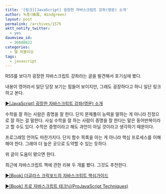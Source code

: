 ```yaml
---
title: '[링크][JavaScript] 굉장한 자바스크립트 강좌(영문) 소개'
author: 녹풍(綠風, Windgreen)
layout: post
permalink: /archives/1575
aktt_notify_twitter:
  - yes
daumview_id:
  - 36688622
categories:
  - 웹 퍼블리싱
tags:
  - javascript
---
```

RSS를 보다가 굉장한 자바스크립트 강좌라는 글을 발견해서 호기심에 봤다.

내용이 영어라서 일단 당장 보기는 힘들어 보이지만, 그래도 굉장하다고 하니 일단 링크하고 본다.

<a href="http://blog.wystan.net/2011/08/02/great-javascript-articles" rel="bookmark">▶[JavaScript] 굉장한 자바스크립트 강좌(영문) 소개</a>

수학을 잘 하는 사람은 증명을 잘 한다. 단지 문제풀이 능력을 말하는 게 아니라 진정으로 잘 하는 걸 말한다. 사실 수학을 잘 하는 사람이 증명을 잘 한다는 말은 동어반복이라고 할 수도 있다. 수학은 증명이라고 해도 과언이 아닐 것이라고 생각하기 때문이다.

프로그래밍 언어도 마찬가지다. 단지 함수 목록을 아는 게 아니라 핵심 프로세스를 이해해야 한다. 그래야 더 높은 곳으로 도약할 수 있는 듯하다.

위 글이 도움이 됐으면 한다.

최근에 자바스크립트 책에 관한 리뷰 두 개를 봤다. 그것도 추천한다.

<a title="Permanent Link to [Book] 더글라스 크락포드의 자바스크립트 핵심 가이드 [Book] 더글라스 크락포드의 자바스크립트 핵심 가이드" href="http://blog.outsider.ne.kr/443" rel="bookmark">▶[Book] 더글라스 크락포드의 자바스크립트 핵심가이드</a>

<a title="Permanent Link to [Book] 프로 자바스크립트 테크닉(ProJavaScript Techniques) [Book] 프로 자바스크립트 테크닉(ProJavaScript Techniques)" href="http://blog.outsider.ne.kr/321" rel="bookmark">▶[Book] 프로 자바스크립트 테크닉(ProJavaScript Techniques)</a>